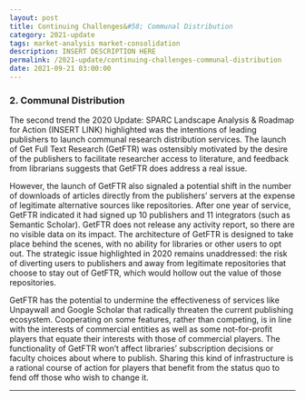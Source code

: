 ```yaml
---
layout: post
title: Continuing Challenges&#58; Communal Distribution
category: 2021-update
tags: market-analysis market-consolidation
description: INSERT DESCRIPTION HERE
permalink: /2021-update/continuing-challenges-communal-distribution
date: 2021-09-21 03:00:00
---
```


### 2. Communal Distribution

The second trend the 2020 Update: SPARC Landscape Analysis & Roadmap for Action (INSERT LINK) highlighted was the intentions of leading publishers to launch communal research distribution services. The launch of Get Full Text Research (GetFTR) was ostensibly motivated by the desire of the publishers to facilitate researcher access to literature, and feedback from librarians suggests that GetFTR does address a real issue.

However, the launch of GetFTR also signaled a potential shift in the number of downloads of articles directly from the publishers’ servers at the expense of legitimate alternative sources like repositories. After one year of service, GetFTR indicated it had signed up 10 publishers and 11 integrators (such as Semantic Scholar). GetFTR does not release any activity report, so there are no visible data on its impact. The architecture of GetFTR is designed to take place behind the scenes, with no ability for libraries or other users to opt out. The strategic issue highlighted in 2020 remains unaddressed: the risk of diverting users to publishers and away from legitimate repositories that choose to stay out of GetFTR, which would hollow out the value of those repositories.

GetFTR has the potential to undermine the effectiveness of services like Unpaywall and Google Scholar that radically threaten the current publishing ecosystem. Cooperating on some features, rather than competing, is in line with the interests of commercial entities as well as some not-for-profit players that equate their interests with those of commercial players. The functionality of GetFTR won’t affect libraries’ subscription decisions or faculty choices about where to publish. Sharing this kind of infrastructure is a rational course of action for players that benefit from the status quo to fend off those who wish to change it.


***
